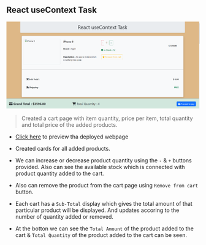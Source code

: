 ## React useContext Task

![alt text](image.png)

> Created a cart page with item quantity, price per item, total quantity and total price of the added products.




- [Click here](https://cartpage-usecontext-task.netlify.app/) to preview tha deployed webpage

- Created cards for all added products.

- We can increase or decrease product quantity using the `-` & `+` buttons provided. Also can see the available stock which is connected with product quantity added to the cart.

- Also can remove the product from the cart page using `Remove from cart` button.

- Each cart has a `Sub-Total` display which gives the total amount of that particular product will be displayed. And updates accoring to the number of quantity added or removed.

- At the botton we can see the `Total Amount` of the product added to the cart & `Total Quantity` of the product added to the cart can be seen.
